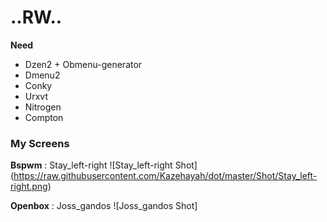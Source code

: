 ..RW..
=============

**Need**
+ Dzen2		+ Obmenu-generator
+ Dmenu2
+ Conky
+ Urxvt
+ Nitrogen
+ Compton 

### My Screens
**Bspwm** : Stay_left-right
![Stay_left-right Shot] (https://raw.githubusercontent.com/Kazehayah/dot/master/Shot/Stay_left-right.png)

**Openbox** : Joss_gandos
![Joss_gandos Shot] 